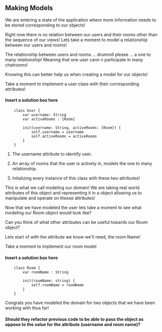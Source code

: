 ## Making Models

We are entering a state of the application where more information needs to be stored corresponding to our objects! 

Right now there is no relation between our users and their rooms other than the sequence of our views! Lets take a moment to model a relationship between our users and rooms!

The relationship between users and rooms ... drumroll please ... a one to many relationship! Meaning that one user cann n participate in many chatrooms!

Knowing this can better help us when creating a model for our objects!

Take a moment to implement a user class with their corresponding attributes!

#### Insert a solution box here
```
    class User {
        var username: String
        var activeRooms : [Room]

        init(username: String, activeRooms: [Room]) {
            self.username = username
            self.activeRooms = activeRooms
        }
    }
```

1. The username attribute to identify user.

2. An array of rooms that the user is actively in, models the one to many relationship.

3. Initalizing every instance of this class with these two attributes!


This is what we call modeling our domain! We are taking real world attributes of this object and representing it in a object allowing us to manipulate and operate on thesse attributes!

Now that we have modeled the user lets take a moment to see what modeling our Room object would look like?

Can you think of what other attributes can be useful towards our Room object?

Lets start of with the attribute we know we'll need, the room Name!

Take a moment to implement our room model

#### Insert a solution box here
```
    class Room {
        var roomName : String

        init(roomName: string) {
            self.roomName = roomName
        }
    }
```

Congrats you have modeled the domain for two objects that we have been working with thus far!

#### Should they refactor previous code to  be able to pass the object as oppose to the value for the attribute (username and room name)?
